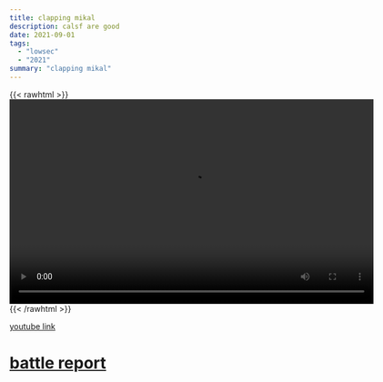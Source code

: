 ```yaml
---
title: clapping mikal
description: calsf are good
date: 2021-09-01
tags:
  - "lowsec"
  - "2021"
summary: "clapping mikal"
---
```


{{< rawhtml >}}<video width="640" height="360" controls>
<source src="https://crowdfile.net/snuffed/clapping-mikal.mp4" type="video/mp4">
Your browser does not support the video tag.</video>{{< /rawhtml >}}

[youtube link](https://www.youtube.com/watch?v=t7hzQNxLzME)

# [battle report](https://br.evetools.org/related/30004980/202109010300)
